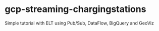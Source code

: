 # gcp-streaming-chargingstations
Simple tutorial with ELT using Pub/Sub, DataFlow, BigQuery and GeoViz

